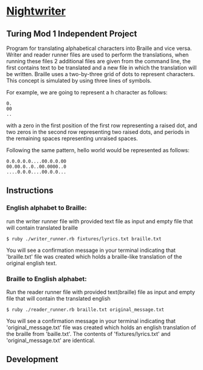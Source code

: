 # [Nightwriter](https://backend.turing.io/module1/projects/night_writer/)

## Turing Mod 1 Independent Project
Program for translating alphabetical characters into Braille and vice versa. Writer and reader runner files are used to perform the translations, when running these files 2 additional files are given from the command line, the first contains text to be translated and a new file in which the translation will be written. Braille uses a two-by-three grid of dots to represent characters. This concept is simulated by using three lines of symbols.

For example, we are going to represent a h character as follows:

```
0.
00
..
```

with a zero in the first position of the first row representing a raised dot, and two zeros in the second row representing two raised dots, and periods in the remaining spaces representing unraised spaces.

Following the same pattern, hello world would be represented as follows:

```
0.0.0.0.0....00.0.0.00
00.00.0..0..00.0000..0
....0.0.0....00.0.0...
```

## Instructions

### English alphabet to Braille:

run the writer runner file with provided text file as input and empty file that will contain translated braille

`$ ruby ./writer_runner.rb fixtures/lyrics.txt braille.txt`

You will see a confirmation message in your terminal indicating that 'braille.txt' file was created which holds a braille-like translation of the original english text.

### Braille to English alphabet:

Run the reader runner file with provided text(braille) file as input and empty file that will contain the translated english

`$ ruby ./reader_runner.rb braille.txt original_message.txt`

You will see a confirmation message in your terminal indicating that 'original_message.txt' file was created which holds an english translation of the braille from 'baille.txt'. The contents of 'fixtures/lyrics.txt' and 'original_message.txt' are identical.

## Development

